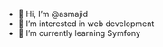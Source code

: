 - 👋 Hi, I’m @asmajid
- 👀 I’m interested in web development
- 🌱 I’m currently learning Symfony

<!---
asmajid/asmajid is a ✨ special ✨ repository because its `README.md` (this file) appears on your GitHub profile.
You can click the Preview link to take a look at your changes.
--->
